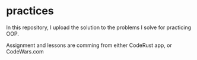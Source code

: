 # practices
In this repository, I upload the solution to the problems I solve for practicing OOP.

Assignment and lessons are comming from either CodeRust app, or CodeWars.com
